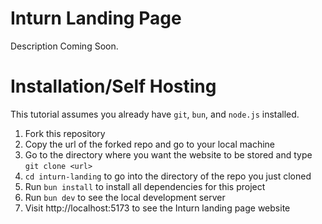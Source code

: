 # Inturn Landing Page

Description Coming Soon.

# Installation/Self Hosting

This tutorial assumes you already have `git`, `bun`, and `node.js` installed.

1. Fork this repository
2. Copy the url of the forked repo and go to your local machine
3. Go to the directory where you want the website to be stored and type `git clone <url>`
4. `cd inturn-landing` to go into the directory of the repo you just cloned
5. Run `bun install` to install all dependencies for this project
6. Run `bun dev` to see the local development server
7. Visit http://localhost:5173 to see the Inturn landing page website